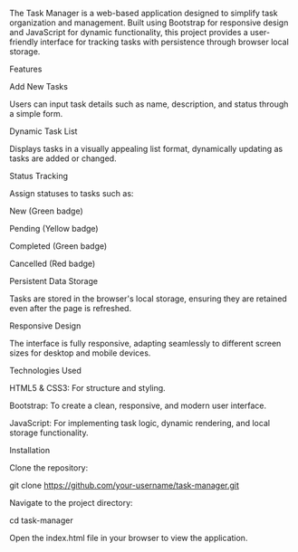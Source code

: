 The Task Manager is a web-based application designed to simplify task organization and management. Built using Bootstrap for responsive design and JavaScript for dynamic functionality, this project provides a user-friendly interface for tracking tasks with persistence through browser local storage.

Features

Add New Tasks

Users can input task details such as name, description, and status through a simple form.

Dynamic Task List

Displays tasks in a visually appealing list format, dynamically updating as tasks are added or changed.

Status Tracking

Assign statuses to tasks such as:

New (Green badge)

Pending (Yellow badge)

Completed (Green badge)

Cancelled (Red badge)

Persistent Data Storage

Tasks are stored in the browser's local storage, ensuring they are retained even after the page is refreshed.

Responsive Design

The interface is fully responsive, adapting seamlessly to different screen sizes for desktop and mobile devices.

Technologies Used

HTML5 & CSS3: For structure and styling.

Bootstrap: To create a clean, responsive, and modern user interface.

JavaScript: For implementing task logic, dynamic rendering, and local storage functionality.

Installation

Clone the repository:

git clone https://github.com/your-username/task-manager.git

Navigate to the project directory:

cd task-manager

Open the index.html file in your browser to view the application.

